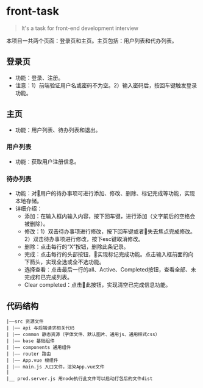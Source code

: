 # front-task

> It's a task for front-end development interview

本项目一共两个页面：登录页和主页。主页包括：用户列表和代办列表。

## 登录页

* 功能：登录、注册。  
* 注意：1）前端验证用户名或密码不为空。2）输入密码后，按回车键触发登录功能。

## 主页

* 功能：用户列表、待办列表和退出。  

### 用户列表

* 功能：获取用户注册信息。

### 待办列表

* 功能：对用户的待办事项可进行添加、修改、删除、标记完成等功能，实现本地存储。  
* 详细介绍：  
  * 添加：在输入框内输入内容，按下回车键，进行添加（文字前后的空格会被删除）。
  * 修改：1）双击待办事项进行修改，按下回车键或者失去焦点完成修改。2）双击待办事项进行修改，按下esc键取消修改。  
  * 删除：点击每行的“X”按钮，删除此条记录。
  * 完成：点击每行的头部按钮，实现标记完成功能。点击输入框前面的向下箭头，实现全选或全不选功能。  
  * 选择查看：点击最后一行的all、Active、Completed按钮，查看全部、未完成和已完成列表。  
  * Clear completed：点击此按钮，实现清空已完成信息功能。

## 代码结构

```
|——src 资源文件
| |—— api 与后端请求相关代码  
| |—— common 静态资源（字体文件、默认图片、通用js、通用样式css）  
| |—— base 基础组件  
| |—— components 通用组件  
| |—— router 路由  
| |—— App.vue 根组件  
| |—— main.js 入口文件，渲染App.vue文件  
|
|__ prod.server.js 用node执行此文件可以启动打包后的文件dist
```